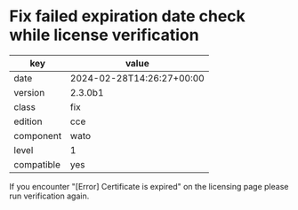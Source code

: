 [//]: # (werk v2)
# Fix failed expiration date check while license verification

key        | value
---------- | ---
date       | 2024-02-28T14:26:27+00:00
version    | 2.3.0b1
class      | fix
edition    | cce
component  | wato
level      | 1
compatible | yes

If you encounter "[Error] Certificate is expired" on the licensing page please
run verification again.
